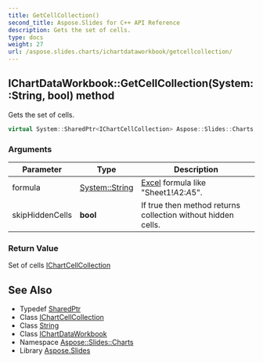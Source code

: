 ```yaml
---
title: GetCellCollection()
second_title: Aspose.Slides for C++ API Reference
description: Gets the set of cells.
type: docs
weight: 27
url: /aspose.slides.charts/ichartdataworkbook/getcellcollection/
---
```

## IChartDataWorkbook::GetCellCollection(System::String, bool) method


Gets the set of cells.

```cpp
virtual System::SharedPtr<IChartCellCollection> Aspose::Slides::Charts::IChartDataWorkbook::GetCellCollection(System::String formula, bool skipHiddenCells)=0
```


### Arguments

| Parameter | Type | Description |
| --- | --- | --- |
| formula | [System::String](../../../system/string/) | [Excel](../../../aspose.slides.excel/) formula like \"Sheet1!$A$2:$A$5\". |
| skipHiddenCells | **bool** | If true then method returns collection without hidden cells. |

### Return Value

Set of cells [IChartCellCollection](../../ichartcellcollection/)

## See Also

* Typedef [SharedPtr](../../../system/sharedptr/)
* Class [IChartCellCollection](../../ichartcellcollection/)
* Class [String](../../../system/string/)
* Class [IChartDataWorkbook](../)
* Namespace [Aspose::Slides::Charts](../../)
* Library [Aspose.Slides](../../../)